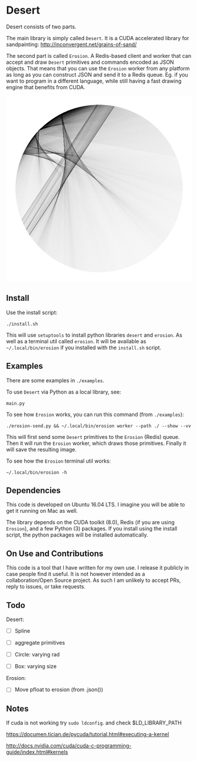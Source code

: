 # Desert

Desert consists of two parts.

The main library is simply called `Desert`. It is a CUDA accelerated library
for sandpainting: http://inconvergent.net/grains-of-sand/

The second part is called `Erosion`. A Redis-based client and worker that can
accept and draw `Desert` primitives and commands encoded as JSON objects. That
means that you can use the `Erosion` worker from any platform as long as you
can construct JSON and send it to a Redis queue. Eg. if you want to program in
a different language, while still having a fast drawing engine that benefits
from CUDA.

![img](img/img.png?raw=true "img")



## Install

Use the install script:

    ./install.sh

This will use `setuptools` to install python libraries `desert` and `erosion`.
As well as a terminal util called `erosion`. It will be available as
`~/.local/bin/erosion` if you installed with the `install.sh` script.


## Examples

There are some examples in `./examples`.

To use `Desert` via Python as a local library, see:

    main.py

To see how `Erosion` works, you can run this command (from `./examples`):

    ./erosion-send.py && ~/.local/bin/erosion worker --path ./ --show --vv

This will first send some `Desert` primitives to the `Erosion` (Redis) queue.
Then it will run the `Erosion` worker, which draws those primitives. Finally it
will save the resulting image.

To see how the `Erosion` terminal util works:

    ~/.local/bin/erosion -h


## Dependencies

This code is developed on Ubuntu 16.04 LTS. I imagine you will be able to get
it running on Mac as well.

The library depends on the CUDA toolkit (8.0), Redis (if you are using
`Erosion`), and a few Python (3) packages. If you install using the install
script, the python packages will be installed automatically.


## On Use and Contributions

This code is a tool that I have written for my own use. I release it publicly
in case people find it useful. It is not however intended as a
collaboration/Open Source project. As such I am unlikely to accept PRs, reply
to issues, or take requests.


## Todo

Desert:

- [ ] Spline
- [ ] aggregate primitives
- [ ] Circle: varying rad
- [ ] Box: varying size


Erosion:

- [ ] Move pfloat to erosion (from .json())


## Notes

If cuda is not working try `sudo ldconfig`. and check $LD_LIBRARY_PATH

https://documen.tician.de/pycuda/tutorial.html#executing-a-kernel

http://docs.nvidia.com/cuda/cuda-c-programming-guide/index.html#kernels

